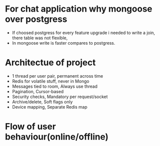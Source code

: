 # For chat application why mongoose over postgress 
  - If choosed postgress for every feature upgrade i needed to write a join, there table was not flexible, 
  - In mongoose write is faster compares to postgress. 

# Architectue of project 
  - 1 thread per user pair, permanent across time
  - Redis for volatile stuff, never in Mongo
  - Messages tied to room, Always use thread
  - Pagination, Cursor-based
  - Security checks, Mandatory per request/socket
  - Archive/delete, Soft flags only
  - Device mapping, Separate Redis map


# Flow of user behaviour(online/offline)
  
